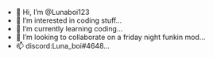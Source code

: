 - 👋 Hi, I’m @Lunaboi123
- 👀 I’m interested in coding stuff...
- 🌱 I’m currently learning coding...
- 💞️ I’m looking to collaborate on a friday night funkin mod...
- 📫 discord:Luna_boi#4648...

<!---
i love my internet friends..(っ ́ω﻿`c)♡
--->
